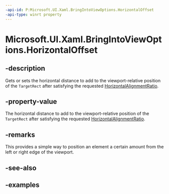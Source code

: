 ```yaml
---
-api-id: P:Microsoft.UI.Xaml.BringIntoViewOptions.HorizontalOffset
-api-type: winrt property
---
```


<!-- Property syntax.
public double HorizontalOffset { get;  set; }
-->

# Microsoft.UI.Xaml.BringIntoViewOptions.HorizontalOffset

## -description

Gets or sets the horizontal distance to add to the viewport-relative position of the `TargetRect` after satisfying the requested [HorizontalAlignmentRatio](bringintoviewoptions_horizontalalignmentratio.md).

## -property-value

The horizontal distance to add to the viewport-relative position of the `TargetRect` after satisfying the requested [HorizontalAlignmentRatio](bringintoviewoptions_horizontalalignmentratio.md).

## -remarks

This provides a simple way to position an element a certain amount from the left or right edge of the viewport.

## -see-also

## -examples
